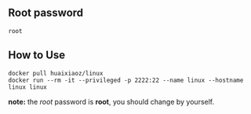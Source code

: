 ## Root password

`root`

## How to Use

```
docker pull huaixiaoz/linux
docker run --rm -it --privileged -p 2222:22 --name linux --hostname linux linux
```

**note:** the *root* password is **root**, you should change by yourself.

